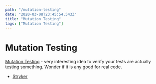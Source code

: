 ```yaml
---
path: "/mutation-testing"
date: "2020-03-08T23:45:54.543Z"
title: "Mutation Testing"
tags: ["Mutation Testing"]
---
```


# Mutation Testing

[Mutation Testing](https://www.guru99.com/mutation-testing.html) - very interesting idea to verify your tests are actually testing something. Wonder if it is any good for real code.

- [Stryker](https://stryker-mutator.io/)

